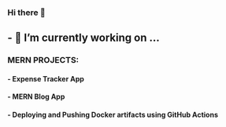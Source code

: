 ### Hi there 👋
## - 🔭 I’m currently working on ...
### MERN PROJECTS:
####              - Expense Tracker App
####              - MERN Blog App
####              - Deploying and Pushing Docker artifacts using GitHub Actions
<!--
**KukuriBaagh/KukuriBaagh** is a ✨ _special_ ✨ repository because its `README.md` (this file) appears on your GitHub profile.

Here are some ideas to get you started:

- 🔭 I’m currently working on ...
- 🌱 I’m currently learning ...
- 👯 I’m looking to collaborate on ...
- 🤔 I’m looking for help with ...
- 💬 Ask me about ...
- 📫 How to reach me: ...
- 😄 Pronouns: ...
- ⚡ Fun fact: ...
-->
